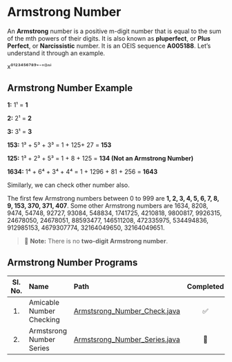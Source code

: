 # **Armstrong Number**

An **Armstrong** number is a positive m-digit number that is equal to the sum of the mth powers of their digits. It is also known as **pluperfect**, or **Plus Perfect**, or **Narcissistic** number. It is an OEIS sequence **A005188**. Let’s understand it through an example.

x⁰¹²³⁴⁵⁶⁷⁸⁹⁺⁻⁼⁽⁾ⁿⁱ

## **Armstrong Number Example**

**1:** 1¹ = **1**

**2:** 2¹ = **2**

**3:** 3¹ = **3**

**153:** 1³ + 5³ + 3³ = 1 + 125+ 27 = **153**

**125:** 1³ + 2³ + 5³ = 1 + 8 + 125 = **134 (Not an Armstrong Number)**

**1634:** 1⁴ + 6⁴ + 3⁴ + 4⁴ = 1 + 1296 + 81 + 256 = **1643**

Similarly, we can check other number also.

The first few Armstrong numbers between 0 to 999 are **1, 2, 3, 4, 5, 6, 7, 8, 9, 153, 370, 371, 407**. Some other Armstrong numbers are 1634, 8208, 9474, 54748, 92727, 93084, 548834, 1741725, 4210818, 9800817, 9926315, 24678050, 24678051, 88593477, 146511208, 472335975, 534494836, 912985153, 4679307774, 32164049650, 32164049651.

> 📝 **Note:** There is no **two-digit Armstrong number**.

## **Armstrong Number Programs**

| **Sl. No.** | **Name**                 | **Path**                                                       |     **Completed**     |
| :---------: | :----------------------- | :------------------------------------------------------------- | :-------------------: |
|     1.      | Amicable Number Checking | [Armstsrong_Number_Check.java](Armstsrong_Number_Check.java)   |  :white_check_mark:   |
|     2.      | Armstsrong Number Series | [Armstsrong_Number_Series.java](Armstsrong_Number_Series.java) | :white_square_button: |
